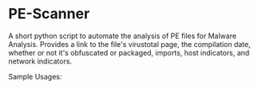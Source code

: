 # PE-Scanner
A short python script to automate the analysis of PE files for Malware Analysis.
Provides a link to the file's virustotal page, the compilation date, whether or not it's obfuscated or packaged,
imports, host indicators, and network indicators.

Sample Usages:




